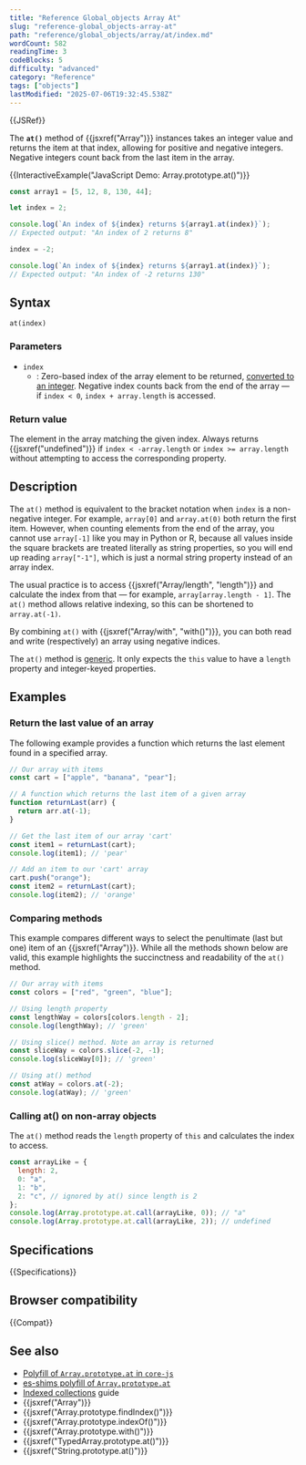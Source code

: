 ```yaml
---
title: "Reference Global_objects Array At"
slug: "reference-global_objects-array-at"
path: "reference/global_objects/array/at/index.md"
wordCount: 582
readingTime: 3
codeBlocks: 5
difficulty: "advanced"
category: "Reference"
tags: ["objects"]
lastModified: "2025-07-06T19:32:45.538Z"
---
```



{{JSRef}}

The **`at()`** method of {{jsxref("Array")}} instances takes an integer value and returns the item at that index, allowing for positive and negative integers. Negative integers count back from the last item in the array.

{{InteractiveExample("JavaScript Demo: Array.prototype.at()")}}

```js interactive-example
const array1 = [5, 12, 8, 130, 44];

let index = 2;

console.log(`An index of ${index} returns ${array1.at(index)}`);
// Expected output: "An index of 2 returns 8"

index = -2;

console.log(`An index of ${index} returns ${array1.at(index)}`);
// Expected output: "An index of -2 returns 130"
```

## Syntax

```js-nolint
at(index)
```

### Parameters

- `index`
  - : Zero-based index of the array element to be returned, [converted to an integer](/en-US/docs/Web/JavaScript/Reference/Global_Objects/Number#integer_conversion). Negative index counts back from the end of the array — if `index < 0`, `index + array.length` is accessed.

### Return value

The element in the array matching the given index. Always returns {{jsxref("undefined")}} if `index < -array.length` or `index >= array.length` without attempting to access the corresponding property.

## Description

The `at()` method is equivalent to the bracket notation when `index` is a non-negative integer. For example, `array[0]` and `array.at(0)` both return the first item. However, when counting elements from the end of the array, you cannot use `array[-1]` like you may in Python or R, because all values inside the square brackets are treated literally as string properties, so you will end up reading `array["-1"]`, which is just a normal string property instead of an array index.

The usual practice is to access {{jsxref("Array/length", "length")}} and calculate the index from that — for example, `array[array.length - 1]`. The `at()` method allows relative indexing, so this can be shortened to `array.at(-1)`.

By combining `at()` with {{jsxref("Array/with", "with()")}}, you can both read and write (respectively) an array using negative indices.

The `at()` method is [generic](/en-US/docs/Web/JavaScript/Reference/Global_Objects/Array#generic_array_methods). It only expects the `this` value to have a `length` property and integer-keyed properties.

## Examples

### Return the last value of an array

The following example provides a function which returns the last element found in a specified array.

```js
// Our array with items
const cart = ["apple", "banana", "pear"];

// A function which returns the last item of a given array
function returnLast(arr) {
  return arr.at(-1);
}

// Get the last item of our array 'cart'
const item1 = returnLast(cart);
console.log(item1); // 'pear'

// Add an item to our 'cart' array
cart.push("orange");
const item2 = returnLast(cart);
console.log(item2); // 'orange'
```

### Comparing methods

This example compares different ways to select the penultimate (last but one) item of an {{jsxref("Array")}}. While all the methods shown below are valid, this example highlights the succinctness and readability of the `at()` method.

```js
// Our array with items
const colors = ["red", "green", "blue"];

// Using length property
const lengthWay = colors[colors.length - 2];
console.log(lengthWay); // 'green'

// Using slice() method. Note an array is returned
const sliceWay = colors.slice(-2, -1);
console.log(sliceWay[0]); // 'green'

// Using at() method
const atWay = colors.at(-2);
console.log(atWay); // 'green'
```

### Calling at() on non-array objects

The `at()` method reads the `length` property of `this` and calculates the index to access.

```js
const arrayLike = {
  length: 2,
  0: "a",
  1: "b",
  2: "c", // ignored by at() since length is 2
};
console.log(Array.prototype.at.call(arrayLike, 0)); // "a"
console.log(Array.prototype.at.call(arrayLike, 2)); // undefined
```

## Specifications

{{Specifications}}

## Browser compatibility

{{Compat}}

## See also

- [Polyfill of `Array.prototype.at` in `core-js`](https://github.com/zloirock/core-js#relative-indexing-method)
- [es-shims polyfill of `Array.prototype.at`](https://www.npmjs.com/package/array.prototype.at)
- [Indexed collections](/en-US/docs/Web/JavaScript/Guide/Indexed_collections) guide
- {{jsxref("Array")}}
- {{jsxref("Array.prototype.findIndex()")}}
- {{jsxref("Array.prototype.indexOf()")}}
- {{jsxref("Array.prototype.with()")}}
- {{jsxref("TypedArray.prototype.at()")}}
- {{jsxref("String.prototype.at()")}}
